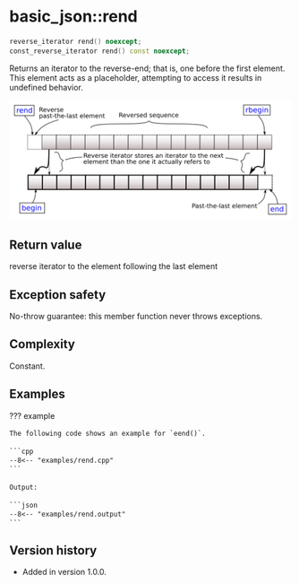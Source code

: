 # basic_json::rend

```cpp
reverse_iterator rend() noexcept;
const_reverse_iterator rend() const noexcept;
```

Returns an iterator to the reverse-end; that is, one before the first element. This element acts as a placeholder,
attempting to access it results in undefined behavior.

![Illustration from cppreference.com](../../images/range-rbegin-rend.svg)

## Return value

reverse iterator to the element following the last element

## Exception safety

No-throw guarantee: this member function never throws exceptions.

## Complexity

Constant.

## Examples

??? example

    The following code shows an example for `eend()`.
    
    ```cpp
    --8<-- "examples/rend.cpp"
    ```
    
    Output:
    
    ```json
    --8<-- "examples/rend.output"
    ```

## Version history

- Added in version 1.0.0.
